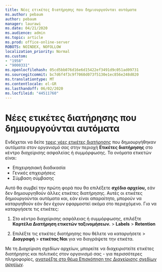 ```yaml
---
title: Νέες ετικέτες διατήρησης που δημιουργούνται αυτόματα
ms.author: pebaum
author: pebaum
manager: laurawi
ms.date: 04/21/2020
ms.audience: admin
ms.topic: article
ms.prod: office-online-server
ROBOTS: NOINDEX, NOFOLLOW
localization_priority: Normal
ms.custom:
- "1958"
- "9000331"
ms.openlocfilehash: 05cd5bb076d16e6d15422ef3491d9c051ad09731
ms.sourcegitcommit: bc7d6f4f3c9f7060d073f5130e1ec856e248d020
ms.translationtype: MT
ms.contentlocale: el-GR
ms.lasthandoff: 06/02/2020
ms.locfileid: "44511760"
---
```

# <a name="new-retention-labels-created-automatically"></a>Νέες ετικέτες διατήρησης που δημιουργούνται αυτόματα

Ενδέχεται να δείτε [τρεις νέες ετικέτες διατήρησης](https://docs.microsoft.com/microsoft-365/compliance/file-plan-manager) που δημιουργήθηκαν αυτόματα στον οργανισμό σας στην περιοχή **Ετικέτες διατήρησης** στο κέντρο διαχείρισης ασφαλείας ή συμμόρφωσης. Τα ονόματα ετικετών είναι:

- Επιχειρησιακή διαδικασία
- Γενικές επιχειρήσεις
- Σύμβαση σύμβασης

Αυτό θα συμβεί την πρώτη φορά που θα επιλέξετε **σχέδιο αρχείου,** εάν δεν δημιουργηθούν άλλες ετικέτες διατήρησης. Αυτές οι ετικέτες δημιουργούνται αυτόματα και, εάν είναι απαραίτητο, μπορούν να καταργηθούν εάν δεν έχουν εφαρμοστεί ακόμα στο περιεχόμενο. Για να καταργήσετε τις ετικέτες:

1. Στο κέντρο διαχείρισης ασφάλειας ή συμμόρφωσης, επιλέξτε **Καρτέλα Διατήρηση ετικετών ταξινομήσεων.**  >  **Labels**  >  **Retention**

1. Επιλέξτε τις ετικέτες διατήρησης που θέλετε να καταργήσετε > **Διαγραφή**  >  **ετικέτας Ναι** για να διαγράψετε την ετικέτα.

Με τη Διαχείριση σχεδίων αρχείων, μπορείτε να διαχειριστείτε ετικέτες διατήρησης και πολιτικές στον οργανισμό σας - για περισσότερες πληροφορίες, [ανατρέξτε στο θέμα Επισκόπηση της Διαχείρισης σχεδίων αρχείων](https://docs.microsoft.com/microsoft-365/compliance/file-plan-manager).